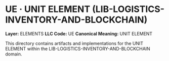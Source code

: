 # UE · UNIT ELEMENT (LIB-LOGISTICS-INVENTORY-AND-BLOCKCHAIN)

**Layer:** ELEMENTS
**LLC Code:** UE
**Canonical Meaning:** UNIT ELEMENT

This directory contains artifacts and implementations for the UNIT ELEMENT within the LIB-LOGISTICS-INVENTORY-AND-BLOCKCHAIN domain.
